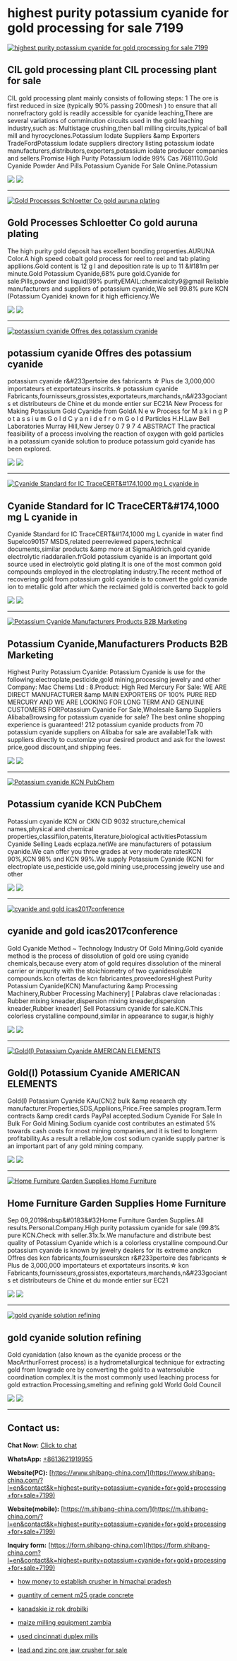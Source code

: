 # highest purity potassium cyanide for gold processing for sale 7199

<a href="https://swt.shibang-china.com/?l=en&img&k=highest+purity+potassium+cyanide+for+gold+processing+for+sale+7199" target="_blank">![highest purity potassium cyanide for gold processing for sale 7199](http://static.shibang-china.com/all-800x300/1249.jpg)</a>

## CIL gold processing plant CIL processing plant for sale
CIL gold processing plant mainly consists of following steps: 1 The ore is first reduced in size (typically 90% passing 200mesh ) to ensure that all nonrefractory gold is readily accessible for cyanide leaching,There are several variations of comminution circuits used in the gold leaching industry,such as: Multistage crushing,then ball milling circuits,typical of ball mill and hyrocyclones.Potassium Iodate Suppliers &amp Exporters TradeFordPotassium Iodate suppliers directory listing potassium iodate manufacturers,distributors,exporters,potassium iodate producer companies and sellers.Promise High Purity Potassium Iodide 99% Cas 7681110.Gold Cyanide Powder And Pills.Potassium Cyanide For Sale Online.Potassium


<a href="https://whatsapp.shibangsoft.com/WhatsApp.php" target="_blank" title="WhatsApp">![](http://static.shibang-china.com/icon/whatsapp.png)</a> <a href="https://swt.shibang-china.com/?l=en&icon&k=highest+purity+potassium+cyanide+for+gold+processing+for+sale+7199" target="_blank">![](http://static.shibang-china.com/icon/chat-en.png)</a>

---

<a href="https://swt.shibang-china.com/?l=en&img&k=highest+purity+potassium+cyanide+for+gold+processing+for+sale+7199" target="_blank">![Gold Processes Schloetter Co gold auruna plating](http://static.shibang-china.com/all-800x300/19.jpg)</a>

## Gold Processes Schloetter Co gold auruna plating
The high purity gold deposit has excellent bonding properties.AURUNA Color.A high speed cobalt gold process for reel to reel and tab plating appliions.Gold content is 12 g l and deposition rate is up to 11 &#181m per minute.Gold Potassium Cyanide,68% pure gold.Cyanide for sale:Pills,powder and liquid(99% purityEMAIL:chemicalcity9@gmail Reliable manufacturers and suppliers of potassium cyanide,We sell 99.8% pure KCN (Potassium Cyanide) known for it high efficiency.We


<a href="https://whatsapp.shibangsoft.com/WhatsApp.php" target="_blank" title="WhatsApp">![](http://static.shibang-china.com/icon/whatsapp.png)</a> <a href="https://swt.shibang-china.com/?l=en&icon&k=highest+purity+potassium+cyanide+for+gold+processing+for+sale+7199" target="_blank">![](http://static.shibang-china.com/icon/chat-en.png)</a>

---

<a href="https://swt.shibang-china.com/?l=en&img&k=highest+purity+potassium+cyanide+for+gold+processing+for+sale+7199" target="_blank">![potassium cyanide Offres des potassium cyanide](http://static.shibang-china.com/all-800x300/1418.jpg)</a>

## potassium cyanide Offres des potassium cyanide
potassium cyanide r&#233pertoire des fabricants ☆ Plus de 3,000,000 importateurs et exportateurs inscrits.☆ potassium cyanide Fabricants,fournisseurs,grossistes,exportateurs,marchands,n&#233gociants et distributeurs de Chine et du monde entier sur EC21A New Process for Making Potassium Gold Cyanide from GoldA N e w Process for M a k i n g P o t a s s i u m G o l d C y a n i d e f r o m G o l d Particles H.H.Law Bell Laboratories Murray Hill,New Jersey 0 7 9 7 4 ABSTRACT The practical feasibility of a process involving the reaction of oxygen with gold particles in a potassium cyanide solution to produce potassium gold cyanide has been explored.


<a href="https://whatsapp.shibangsoft.com/WhatsApp.php" target="_blank" title="WhatsApp">![](http://static.shibang-china.com/icon/whatsapp.png)</a> <a href="https://swt.shibang-china.com/?l=en&icon&k=highest+purity+potassium+cyanide+for+gold+processing+for+sale+7199" target="_blank">![](http://static.shibang-china.com/icon/chat-en.png)</a>

---

<a href="https://swt.shibang-china.com/?l=en&img&k=highest+purity+potassium+cyanide+for+gold+processing+for+sale+7199" target="_blank">![Cyanide Standard for IC TraceCERT&#174,1000 mg L cyanide in](http://static.shibang-china.com/all-800x300/666.jpg)</a>

## Cyanide Standard for IC TraceCERT&#174,1000 mg L cyanide in
Cyanide Standard for IC TraceCERT&#174,1000 mg L cyanide in water find Supelco90157 MSDS,related peerreviewed papers,technical documents,similar products &amp more at SigmaAldrich.gold cyanide electrolytic riaddarailen.frGold potassium cyanide is an important gold source used in electrolytic gold plating.It is one of the most common gold compounds employed in the electroplating industry.The recent method of recovering gold from potassium gold cyanide is to convert the gold cyanide ion to metallic gold after which the reclaimed gold is converted back to gold


<a href="https://whatsapp.shibangsoft.com/WhatsApp.php" target="_blank" title="WhatsApp">![](http://static.shibang-china.com/icon/whatsapp.png)</a> <a href="https://swt.shibang-china.com/?l=en&icon&k=highest+purity+potassium+cyanide+for+gold+processing+for+sale+7199" target="_blank">![](http://static.shibang-china.com/icon/chat-en.png)</a>

---

<a href="https://swt.shibang-china.com/?l=en&img&k=highest+purity+potassium+cyanide+for+gold+processing+for+sale+7199" target="_blank">![Potassium Cyanide,Manufacturers Products B2B Marketing](http://static.shibang-china.com/all-800x300/1161.jpg)</a>

## Potassium Cyanide,Manufacturers Products B2B Marketing
Highest Purity Potassium Cyanide: Potassium Cyanide is use for the following:electroplate,pesticide,gold mining,processing jewelry and other Company: Mac Chems Ltd : 8.Product: High Red Mercury For Sale: WE ARE DIRECT MANUFACTURER &amp MAIN EXPORTERS OF 100% PURE RED MERCURY AND WE ARE LOOKING FOR LONG TERM AND GENUINE CUSTOMERS FORPotassium Cyanide For Sale,Wholesale &amp Suppliers AlibabaBrowsing for potassium cyanide for sale? The best online shopping experience is guaranteed! 212 potassium cyanide products from 70 potassium cyanide suppliers on Alibaba for sale are available!Talk with suppliers directly to customize your desired product and ask for the lowest price,good discount,and shipping fees.


<a href="https://whatsapp.shibangsoft.com/WhatsApp.php" target="_blank" title="WhatsApp">![](http://static.shibang-china.com/icon/whatsapp.png)</a> <a href="https://swt.shibang-china.com/?l=en&icon&k=highest+purity+potassium+cyanide+for+gold+processing+for+sale+7199" target="_blank">![](http://static.shibang-china.com/icon/chat-en.png)</a>

---

<a href="https://swt.shibang-china.com/?l=en&img&k=highest+purity+potassium+cyanide+for+gold+processing+for+sale+7199" target="_blank">![Potassium cyanide KCN PubChem](http://static.shibang-china.com/all-800x300/677.jpg)</a>

## Potassium cyanide KCN PubChem
Potassium cyanide KCN or CKN CID 9032 structure,chemical names,physical and chemical properties,classifiion,patents,literature,biological activitiesPotassium Cyanide Selling Leads ecplaza.netWe are manufacturers of potassium cyanide.We can offer you three grades at very moderate ratesKCN 90%,KCN 98% and KCN 99%.We supply Potassium Cyanide (KCN) for electroplate use,pesticide use,gold mining use,processing jewelry use and other


<a href="https://whatsapp.shibangsoft.com/WhatsApp.php" target="_blank" title="WhatsApp">![](http://static.shibang-china.com/icon/whatsapp.png)</a> <a href="https://swt.shibang-china.com/?l=en&icon&k=highest+purity+potassium+cyanide+for+gold+processing+for+sale+7199" target="_blank">![](http://static.shibang-china.com/icon/chat-en.png)</a>

---

<a href="https://swt.shibang-china.com/?l=en&img&k=highest+purity+potassium+cyanide+for+gold+processing+for+sale+7199" target="_blank">![cyanide and gold icas2017conference](http://static.shibang-china.com/all-800x300/1344.jpg)</a>

## cyanide and gold icas2017conference
Gold Cyanide Method ~ Technology Industry Of Gold Mining.Gold cyanide method is the process of dissolution of gold ore using cyanide chemicals,because every atom of gold requires dissolution of the mineral carrier or impurity with the stoichiometry of two cyanidesoluble compounds.kcn ofertas de kcn fabricantes,proveedoresHighest Purity Potassium Cyanide(KCN) Manufacturing &amp Processing Machinery,Rubber Processing Machinery] [ Palabras clave relacionadas : Rubber mixing kneader,dispersion mixing kneader,dispersion kneader,Rubber kneader] Sell Potassium cyanide for sale.KCN.This colorless crystalline compound,similar in appearance to sugar,is highly


<a href="https://whatsapp.shibangsoft.com/WhatsApp.php" target="_blank" title="WhatsApp">![](http://static.shibang-china.com/icon/whatsapp.png)</a> <a href="https://swt.shibang-china.com/?l=en&icon&k=highest+purity+potassium+cyanide+for+gold+processing+for+sale+7199" target="_blank">![](http://static.shibang-china.com/icon/chat-en.png)</a>

---

<a href="https://swt.shibang-china.com/?l=en&img&k=highest+purity+potassium+cyanide+for+gold+processing+for+sale+7199" target="_blank">![Gold(I) Potassium Cyanide AMERICAN ELEMENTS](http://static.shibang-china.com/all-800x300/1414.jpg)</a>

## Gold(I) Potassium Cyanide AMERICAN ELEMENTS
Gold(I) Potassium Cyanide KAu(CN)2 bulk &amp research qty manufacturer.Properties,SDS,Appliions,Price.Free samples program.Term contracts &amp credit cards PayPal accepted.Sodium Cyanide For Sale In Bulk For Gold Mining.Sodium cyanide cost contributes an estimated 5% towards cash costs for most mining companies,and it is tied to longterm profitability.As a result a reliable,low cost sodium cyanide supply partner is an important part of any gold mining company.


<a href="https://whatsapp.shibangsoft.com/WhatsApp.php" target="_blank" title="WhatsApp">![](http://static.shibang-china.com/icon/whatsapp.png)</a> <a href="https://swt.shibang-china.com/?l=en&icon&k=highest+purity+potassium+cyanide+for+gold+processing+for+sale+7199" target="_blank">![](http://static.shibang-china.com/icon/chat-en.png)</a>

---

<a href="https://swt.shibang-china.com/?l=en&img&k=highest+purity+potassium+cyanide+for+gold+processing+for+sale+7199" target="_blank">![Home Furniture Garden Supplies Home Furniture](http://static.shibang-china.com/all-800x300/766.jpg)</a>

## Home Furniture Garden Supplies Home Furniture
Sep 09,2019&nbsp&#0183&#32Home Furniture Garden Supplies.All results.Personal.Company.High purity potassium cyanide for sale (99.8% pure KCN.Check with seller.31x.1x.We manufacture and distribute best quality of Potassium Cyanide which is a colorless crystalline compound.Our potassium cyanide is known by jewelry dealers for its extreme andkcn Offres des kcn fabricants,fournisseurskcn r&#233pertoire des fabricants ☆ Plus de 3,000,000 importateurs et exportateurs inscrits.☆ kcn Fabricants,fournisseurs,grossistes,exportateurs,marchands,n&#233gociants et distributeurs de Chine et du monde entier sur EC21


<a href="https://whatsapp.shibangsoft.com/WhatsApp.php" target="_blank" title="WhatsApp">![](http://static.shibang-china.com/icon/whatsapp.png)</a> <a href="https://swt.shibang-china.com/?l=en&icon&k=highest+purity+potassium+cyanide+for+gold+processing+for+sale+7199" target="_blank">![](http://static.shibang-china.com/icon/chat-en.png)</a>

---

<a href="https://swt.shibang-china.com/?l=en&img&k=highest+purity+potassium+cyanide+for+gold+processing+for+sale+7199" target="_blank">![gold cyanide solution refining](http://static.shibang-china.com/all-800x300/328.jpg)</a>

## gold cyanide solution refining
Gold cyanidation (also known as the cyanide process or the MacArthurForrest process) is a hydrometallurgical technique for extracting gold from lowgrade ore by converting the gold to a watersoluble coordination complex.It is the most commonly used leaching process for gold extraction.Processing,smelting and refining gold World Gold Council

<a href="https://whatsapp.shibangsoft.com/WhatsApp.php" target="_blank" title="WhatsApp">![](http://static.shibang-china.com/icon/whatsapp.png)</a> <a href="https://swt.shibang-china.com/?l=en&icon&k=highest+purity+potassium+cyanide+for+gold+processing+for+sale+7199" target="_blank">![](http://static.shibang-china.com/icon/chat-en.png)</a>

---
## Contact us:

**Chat Now:** [Click to chat](https://swt.shibang-china.com?l=en&contact&k=highest+purity+potassium+cyanide+for+gold+processing+for+sale+7199)

**WhatsApp:**  [+8613621919955](https://whatsapp.shibangsoft.com/WhatsApp.php)

**Website(PC):** [https://www.shibang-china.com/](https://www.shibang-china.com/?l=en&contact&k=highest+purity+potassium+cyanide+for+gold+processing+for+sale+7199)

**Website(mobile):** [https://m.shibang-china.com/](https://m.shibang-china.com/?l=en&contact&k=highest+purity+potassium+cyanide+for+gold+processing+for+sale+7199)

**Inquiry form:** [https://form.shibang-china.com](https://form.shibang-china.com?l=en&contact&k=highest+purity+potassium+cyanide+for+gold+processing+for+sale+7199)

* [how money to establish crusher in himachal pradesh](../115/how%20money%20to%20establish%20crusher%20in%20himachal%20pradesh.md)

* [quantity of cement m25 grade concrete](../121/quantity%20of%20cement%20m25%20grade%20concrete.md)

* [kanadskie iz rok drobilki](../115/kanadskie%20iz%20rok%20drobilki.md)

* [maize milling equipment zambia](../113/maize%20milling%20equipment%20zambia.md)

* [used cincinnati duplex mills](../111/used%20cincinnati%20duplex%20mills.md)

* [lead and zinc ore jaw crusher for sale](../119/lead%20and%20zinc%20ore%20jaw%20crusher%20for%20sale.md)